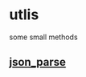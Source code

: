 # utlis

some small methods

## [json_parse](https://github.com/Thomaszz4/utlis/blob/main/json_parse.py)
